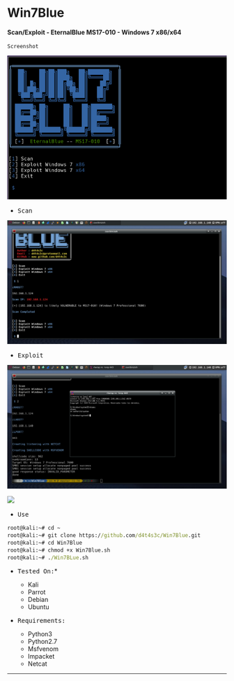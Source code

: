 # Win7Blue

**Scan/Exploit - EternalBlue MS17-010 - Windows 7 x86/x64**

`Screenshot`

![](1.png)

- <kbd>Scan</kbd>

![](/screenshot/2.png)

- <kbd>Exploit</kbd>

![](/screenshot/3.png)

![](/screenshot/4.png)

- <kbd>Use</kbd>

```cmd
root@kali:~# cd ~
root@kali:~# git clone https://github.com/d4t4s3c/Win7Blue.git
root@kali:~# cd Win7Blue
root@kali:~# chmod +x Win7Blue.sh
root@kali:~# ./Win7BLue.sh
```

- <kbd>Tested On:</kbd>*

  * Kali
  * Parrot
  * Debian
  * Ubuntu
  
- <kbd>Requirements:</kbd>

   * Python3
   * Python2.7
   * Msfvenom
   * Impacket
   * Netcat

---
